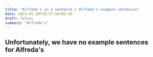 ```yaml
---
title: "Alfreda's in a sentence | Alfreda's example sentences"
date: 2021-01-20T19:57:50+05:30
draft: falses
summary: "Alfreda's"
---
```

## Unfortunately, we have no example sentences for Alfreda's                 
